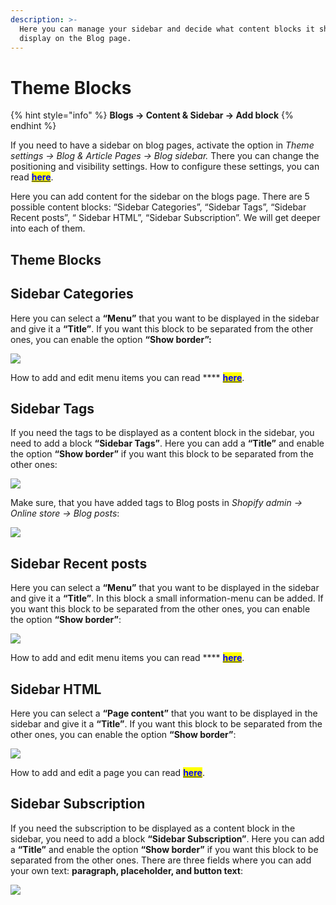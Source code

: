 ```yaml
---
description: >-
  Here you can manage your sidebar and decide what content blocks it should
  display on the Blog page.
---
```


# Theme Blocks

{% hint style="info" %}
**Blogs -> Content & Sidebar -> Add block**
{% endhint %}

&#x20;If you need to have a sidebar on blog pages, activate the option in _Theme settings -> Blog & Article Pages -> Blog sidebar._ There you can change the positioning and visibility settings. How to configure these settings, you can read [<mark style="color:blue;">**here**</mark>](https://mpithemes.gitbook.io/shella-shopify-theme/theme-settings/blog-and-article-pages#sidebar-visibility).

&#x20; Here you can add content for the sidebar on the blogs page. There are 5 possible content blocks: “Sidebar Categories”, “Sidebar Tags”, “Sidebar Recent posts”, “ Sidebar HTML”, “Sidebar Subscription”. We will get deeper into each of them.

## Theme Blocks

## Sidebar Categories

&#x20;Here you can select a **“Menu”** that you want to be displayed in the sidebar and give it a **“Title”**. If you want this block to be separated from the other ones, you can enable the option **“Show border”:**

![](<../.gitbook/assets/blog page\_categories.png>)

&#x20;How to add and edit menu items you can read **** [<mark style="color:blue;">**here**</mark>](https://help.shopify.com/en/manual/online-store/legacy/menus-and-links/editing-menus).

## Sidebar Tags

&#x20;If you need the tags to be displayed as a content block in the sidebar, you need to add a block **“Sidebar  Tags”**. Here you can add a **“Title”** and enable the option **“Show border”** if you want this block to be separated from the other ones:

![](<../.gitbook/assets/blog page\_tags.png>)

&#x20;Make sure, that you have added tags to Blog posts in _Shopify admin -> Online store -> Blog posts_:

![](<../.gitbook/assets/Screenshot\_1 (9).png>)

## Sidebar Recent posts

&#x20;Here you can select a **“Menu”** that you want to be displayed in the sidebar and give it a **“Title”**. In this block a small information-menu can be added. If you want this block to be separated from the other ones, you can enable the option **“Show border”**:

![](<../.gitbook/assets/blog page\_recent posts.png>)

&#x20;How to add and edit menu items you can read **** [<mark style="color:blue;">**here**</mark>](https://help.shopify.com/en/manual/online-store/legacy/menus-and-links/editing-menus).

## Sidebar HTML

&#x20;Here you can select a **“Page content”** that you want to be displayed in the sidebar and give it a **“Title”**. If you want this block to be separated from the other ones, you can enable the option **“Show border”**:

![](<../.gitbook/assets/blog page\_HTML.png>)

How to add and edit a page you can read [<mark style="color:blue;">**here**</mark>](https://mpithemes.gitbook.io/shella-shopify-theme/get-started/how-to-add-and-edit-a-page).

## Sidebar Subscription

&#x20; If you need the subscription to be displayed as a content block in the sidebar, you need to add a block **“Sidebar Subscription”**. Here you can add a **“Title”** and enable the option **“Show border”** if you want this block to be separated from the other ones. There are three fields where you can add your own text: **paragraph, placeholder, and button text**:

![](<../.gitbook/assets/blog page\_subscription.png>)
